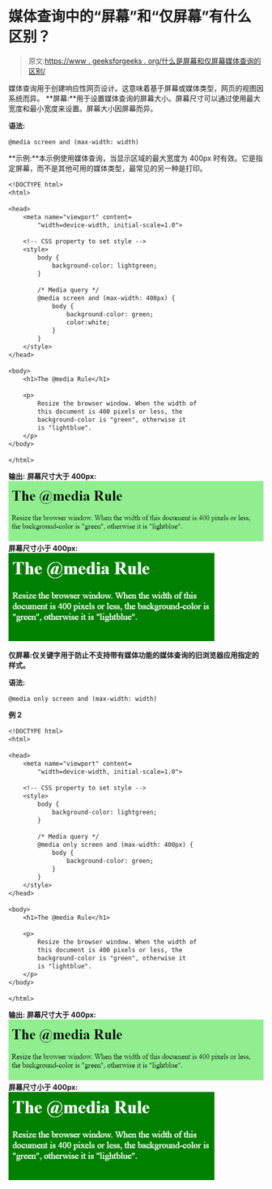 # 媒体查询中的“屏幕”和“仅屏幕”有什么区别？

> 原文:[https://www . geeksforgeeks . org/什么是屏幕和仅屏幕媒体查询的区别/](https://www.geeksforgeeks.org/what-is-the-difference-between-screen-and-only-screen-in-media-queries/)

媒体查询用于创建响应性网页设计。这意味着基于屏幕或媒体类型，网页的视图因系统而异。
**屏幕:**用于设置媒体查询的屏幕大小。屏幕尺寸可以通过使用最大宽度和最小宽度来设置。屏幕大小因屏幕而异。

**语法:**

```
@media screen and (max-width: width)
```

**示例:**本示例使用媒体查询，当显示区域的最大宽度为 400px 时有效。它是指定屏幕，而不是其他可用的媒体类型，最常见的另一种是打印。

```
<!DOCTYPE html>
<html>

<head>
    <meta name="viewport" content=
        "width=device-width, initial-scale=1.0">

    <!-- CSS property to set style -->    
    <style>
        body {
            background-color: lightgreen;
        }

        /* Media query */
        @media screen and (max-width: 400px) {
            body {
                background-color: green;
                color:white;
            }
        }
    </style>
</head>

<body>
    <h1>The @media Rule</h1>

    <p>
        Resize the browser window. When the width of
        this document is 400 pixels or less, the 
        background-color is "green", otherwise it
        is "lightblue".
    </p>
</body>

</html>                    
```

**输出:**
**屏幕尺寸大于 400px:**
![](img/97318ff40cad9461a883bb6ffafa0bbf.png)
**屏幕尺寸小于 400px:**
![](img/79111da73ac1b067c0fba5a76593fac8.png)

**仅屏幕:**仅**关键字用于防止不支持带有媒体功能的媒体查询的旧浏览器应用指定的样式。**

****语法:****

```
@media only screen and (max-width: width) 
```

****例 2****

```
<!DOCTYPE html>
<html>

<head>
    <meta name="viewport" content=
        "width=device-width, initial-scale=1.0">

    <!-- CSS property to set style -->    
    <style>
        body {
            background-color: lightgreen;
        }

        /* Media query */
        @media only screen and (max-width: 400px) {
            body {
                background-color: green;
            }
        }
    </style>
</head>

<body>
    <h1>The @media Rule</h1>

    <p>
        Resize the browser window. When the width of
        this document is 400 pixels or less, the 
        background-color is "green", otherwise it
        is "lightblue".
    </p>
</body>

</html>                    
```

****输出:**
**屏幕尺寸大于 400px:**
![](img/97318ff40cad9461a883bb6ffafa0bbf.png)
**屏幕尺寸小于 400px:**
![](img/79111da73ac1b067c0fba5a76593fac8.png)**
